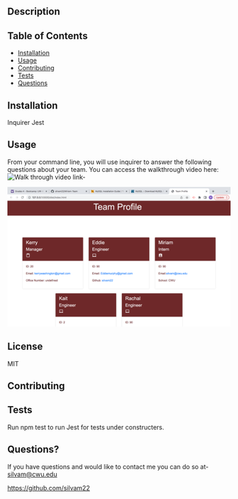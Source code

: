 ## Description


## Table of Contents
* [Installation](#installation)
* [Usage](#usage)
* [Contributing](#contributing)
* [Tests](#tests)
* [Questions](#questions)

## Installation
Inquirer 
Jest

## Usage
From your command line, you will use inquirer to answer the following questions about your team. You can access the walkthrough video here: 
![Walk through video link-](chrome-extension://mmeijimgabbpbgpdklnllpncmdofkcpn/app.html#/files/1d87934e-986e-4b58-y94c-07413c06b7fe"")

![Team Generator](/Screen%20Shot%202023-02-01%20at%2010.53.08%20AM.png "")


## License
MIT

## Contributing


## Tests
Run npm test to run Jest for tests under constructers. 

## Questions?
If you have questions and would like to contact me you can do so at- silvam@cwu.edu 

https://github.com/silvam22